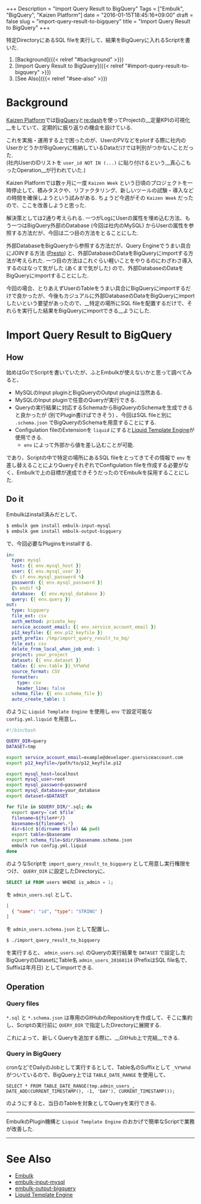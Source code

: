 +++
Description = "Import Query Result to BigQuery"
Tags = ["Embulk", "BigQuery", "Kaizen Platform"]
date = "2016-01-15T18:45:16+09:00"
draft = false
slug = "import-query-result-to-bigquery"
title = "Import Query Result to BigQuery"
+++

特定DirectoryにあるSQL fileを実行して、結果をBigQueryに入れるScriptを書いた.

<!--more-->

1. [Background]({{< relref "#background" >}})
2. [Import Query Result to BigQuery]({{< relref "#import-query-result-to-bigquery" >}})
3. [See Also]({{< relref "#see-also" >}})


# Background

[Kaizen Platform](https://kaizenplatform.com/ja/)では[BigQuery](https://cloud.google.com/bigquery/?hl=ja)と[re:dash](http://redash.io/)を使ってProjectの__定量KPIの可視化__をしていて、定期的に振り返りの機会を設けている.

これを実施・運用する上で困ったのが、UserのPVなどをplotする際に社内のUserかどうかがBigQueryに格納しているDataだけでは判別がつかないことだった.  
(社内UserのIDリストを `user_id NOT IN (...)` に貼り付けるという__真心こもったOperation__が行われていた.)

Kaizen Platformでは数ヶ月に一度 `Kaizen Week` という日頃のプロジェクトを一時停止して、積みタスクや、リファクタリング、新しいツールの試験・導入などの時間を確保しようという試みがある. ちょうど今週がその `Kaizen Week` だったので、ここを改善しようと思った.

解決策としては2通り考えられる.
一つがLogにUserの属性を埋め込む方法、もう一つはBigQuery外部のDatabase (今回は社内のMySQL) からUserの属性を参照する方法だが、今回は二つ目の方法をとることにした.

外部DatabaseをBigQueryから参照する方法だが、Query Engineでうまい具合にJOINする方法 ([Presto](https://prestodb.io/)) と、外部DatabaseのDataをBigQueryにimportする方法が考えられた. 一つ目の方法はこれぐらい軽いことをやりるのにわざわさ導入するのはなって気がした (あくまで気がした) ので、外部DatabaseのDataをBigQueryにimportすることにした.

今回の場合、とりあえずUserのTableをうまい具合にBigQueryにimportするだけで良かったが、今後もカジュアルに外部DatabaseのDataをBigQueryにimportしたいという要望があったので、__特定の場所にSQL fileを配置するだけで、それらを実行した結果をBigQueryにimportできる__ようにした.


# Import Query Result to BigQuery

## How

始めはGoでScriptを書いていたが、ふとEmbulkが使えないかと思って調べてみると、

- MySQLのInput pluginとBigQueryのOutput pluginは当然ある.
- MySQLのInput pluginで任意のQueryが実行できる.
- Queryの実行結果に対応するSchemaからBigQueryのSchemaを生成できると良かったが (別でPlugin書けばできそう) 、今回はSQL fileと別に `.schema.json` でBigQueryのSchemaを用意することにする.
- Configulation fileのExtensionを `liquid` にすると[Liquid Template Engine](http://liquidmarkup.org/)が使用できる.
  - `env` によって外部から値を差し込むことが可能.

であり、Scriptの中で特定の場所にあるSQL fileをとってきてその情報で `env` を差し替えることによりQueryそれぞれでConfigulation fileを作成する必要がなく、Embulkで上の目標が達成できそうだったのでEmbulkを採用することにした.


## Do it

Embulkはinstall済みだとして、

```sh
$ embulk gem install embulk-input-mysql
$ embulk gem install embulk-output-bigquery
```

で、今回必要なPluginsをinstallする.

```yaml
in:
  type: mysql
  host: {{ env.mysql_host }}
  user: {{ env.mysql_user }}
  {% if env.mysql_password %}
  password: {{ env.mysql_password }}
  {% endif %}
  database:  {{ env.mysql_database }}
  query: {{ env.query }}
out:
  type: bigquery
  file_ext: csv
  auth_method: private_key
  service_account_email: {{ env.service_account_email }}
  p12_keyfile: {{ env.p12_keyfile }}
  path_prefix: /tmp/import_query_result_to_bq/
  file_ext: csv
  delete_from_local_when_job_end: 1
  project: your_project
  dataset: {{ env.dataset }}
  table: {{ env.table }}_%Y%m%d
  source_format: CSV
  formatter:
    type: csv
    header_line: false
  schema_file: {{ env.schema_file }}
  auto_create_table: 1
```

のように `Liquid Template Engine` を使用し `env` で設定可能な `config.yml.liquid` を用意し、

```sh
#!/bin/bash

QUERY_DIR=query
DATASET=tmp

export service_account_email=example@developer.gserviceaccount.com
export p12_keyfile=/path/to/p12_keyfile.p12

export mysql_host=localhost
export mysql_user=root
export mysql_password=password
export mysql_database=your_database
export dataset=$DATASET

for file in $QUERY_DIR/*.sql; do
  export query=`cat $file`
  filename=${file##*/}
  basename=${filename%.*}
  dir=$(cd $(dirname $file) && pwd)
  export table=$basename
  export schema_file=$dir/$basename.schema.json
  embulk run config.yml.liquid
done
```

のようなScriptを `import_query_result_to_bigquery` として用意し実行権限をつけ、 `QUERY_DIR` に設定したDirectoryに、

```sql
SELECT id FROM users WHENE is_admin = 1;
```

を `admin_users.sql` として、

```json
[
  { "name": "id", "type": "STRING" }
]
```

を `admin_users.schema.json` として配置し、

```sh
$ ./import_query_result_to_bigquery
```

を実行すると、 `admin_users.sql` のQueryの実行結果を `DATASET` で設定したBigQueryのDatasetにTable名 `admin_users_20160114` (PrefixはSQL file名で、Suffixは年月日) としてimportできる.


## Operation

### Query files

`*.sql` と `*.schema.json` は専用のGitHubのRepositioryを作成して、そこに集約し、Scriptの実行前に `QUERY_DIR` で指定したDirectoryに展開する.

これによって、新しくQueryを追加する際に、__GitHub上で完結__できる.


### Query in BigQuery

cronなどでDailyのJobとして実行するとして、Table名のSuffixとして `_%Y%m%d` がついているので、BigQuery上では `TABLE_DATE_RANGE` を使用して、

```
SELECT * FROM TABLE_DATE_RANGE(tmp.admin_users_, DATE_ADD(CURRENT_TIMESTAMP(), -1, 'DAY'), CURRENT_TIMESTAMP());
```

のようにすると、当日のTableを対象としてQueryを実行できる.


---

EmbulkのPlugin機構と `Liquid Template Engine` のおかげで簡単なScriptで業務が改善した.

---


# See Also

- [Embulk](https://github.com/embulk/embulk)
- [embulk-input-mysql](https://github.com/embulk/embulk-input-jdbc/tree/master/embulk-input-mysql)
- [embulk-output-bigquery](https://github.com/embulk/embulk-output-bigquery)
- [Liquid Template Engine](http://liquidmarkup.org/)
